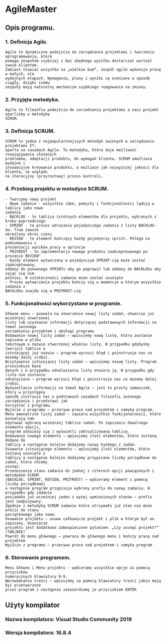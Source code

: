# AgileMaster
  ## Opis programu.
  ### 1. Definicja Agile.
    Agile to dynamiczne podejście do zarządzania projektami i tworzenia oprogramowania, które
    pomaga zespołom szybciej i bez zbędnego wysiłku dostarczać wartość swoim klientom.
    Zamiast stawiać wszystko na „wielkie bum”, zespół agile wykonuje pracę w małych, ale
    wydajnych etapach. Wymagania, plany i wyniki są oceniane w sposób ciągły, dzięki czemu
    zespoły mają naturalny mechanizm szybkiego reagowania na zmiany.
  ### 2. Przyjęta metodyka.
    Agile to filozofia podejścia do zarzadzania projektami a nasz projekt oparliśmy o metodykę
    SCRUM.
  ### 3. Definicja SCRUM.
    SCRUM to jedna z najpopularniejszych metodyk zwinnych w zarządzaniu projektami IT,
    oparta na zasadach Agile. To metodyka, która daje możliwość rozwiązywania złożonych
    problemów, adaptacji produktu, do wymagań klienta. SCRUM umożliwia wydajne i
    innowacyjne kreowanie produktu, o możliwie jak najwyższej jakości dla klienta, ze względu
    na iteracyjny (przyrostowy) proces kontroli.
  ### 4. Przebieg projektu w metodyce SCRUM.
    - Tworzymy nowy projekt
    - Nowe zadanie - wszystkie idee, pomysły i funkcjonalności lądują w tablicy jako nowe
    zadania
    - BACKLOG - to tablica istotnych elementów dla projektu, wybranych z kroku poprzedniego
    - SPRINT - to proces wdrażania pojedynczego zadania z listy BACKLOG-ów. Trwa zawsze
    określony okres czasu
    - REVIEW - to element kończący każdy pojedynczy sprint. Polega na podsumowaniu i
    prezentacji wyników pracy w sprincie
    - PRZYROST - to implementacja nowego produktu zaakceptowanego po procesie REVIEW"
    - Każdy element wytworzony w pojedynczym SPRINT-cię może zostać zaakceptowany,
    oddany do ponownego SPRINTu aby go poprawić lub oddany do BACKLOGu aby zająć się nim
    później. W ostateczności zadanie może zostać usunięte
    - Proces wytwarzania projektu kończy się w momencie w którym wszystkie zadania z
    BACKLOGu znajda się w PRZYROST-cię
  ### 5. Funkcjonalności wykorzystane w programie.
    Główne menu – pozwala na utworzenie nowej listy zadań, otwarcie już wcześniej utworzonej
    listy lub uzyskanie informacji dotyczącej podstawowych informacji na temat zwinnego
    zarzadzania projektem i obsługi programu
    Dodawanie nowej listy zadań – wpisujemy nową listę, która zostanie zapisana w pliku
    tekstowym o nazwie stworzonej właśnie listy. W przypadku gdybyśmy tworzyli tablice o
    istniejącej już nazwie – program wyrzuci błąd i poinstruuje nas co możemy dalej zrobić.
    Wczytywanie istniejącej listy zadań – wpisujemy nazwę listy. Program przeszukuje bazę
    danych i w przypadku odnalezienia listy otwiera ją. W przypadku gdy lista nie zostanie
    odnaleziona – program wyrzuci błąd i poinstruuje nas co możemy dalej zrobić.
    Wyświetlanie informacji na temat Agile – jest to prosty samouczek, który w przystępny
    sposób instruuje nas o podstawach zasadach filozofii zwinnego zarządzania i przedstawi jak
    korzystać z programu.
    Wyjście z programu – przerywa prace nad projektem i zamyka program.
    Menu wewnętrzne listy zadań – zawiera wszystkie funkcjonalności, które pozwalają nam
    edytować wybraną wcześniej tablice zadań. Po zapisaniu dowolnego elementu edycji,
    program odświeży się i wyświetli zaktualizowaną tablicę.
    Dodawanie nowego elementu – wpisujemy ilość elementów, które zostaną dodane do
    tablicy a następnie kolejno dodajemy nazwy każdego z zadań.
    Usuwanie istniejącego elementu – wpisujemy ilość elementów, które zostaną usunięte z
    tablicy a następnie kolejno dodajemy przypisane liczby porządkowe do zadań, które chcemy
    usunąć.
    Przenoszenie stanu zadania do jednej z czterech opcji powiązanych z metodykom SCRUM
    (BACKLOG, SPRINT, REVIEW, PRZYROST) – wybieramy element z pomocą liczby porządkowej
    a następnie program przypisuje wybrany prefix do nazwy zadania. W przypadku gdy zadanie
    posiadało już wcześniej jeden z wyżej wymienionych stanów – prefix jest nadpisywany.
    Zgodnie z metodyką SCRUM zadanie które otrzymało już stan nie może wrócić do stanu
    początkowego jako nowe.
    Usuwanie projektu – usuwa całkowicie projekt i plik w którym był on zapisany. Usuniecie
    projektu jest dodatkowo zabezpieczone pytaniem: „Czy usunąć projekt?” (TAK/NIE)
    Powrót do menu głównego – powraca do głównego menu i kończy pracę nad projektem
    Wyjście z programu – przerywa prace nad projektem i zamyka program
  ### 6. Sterowanie programem.
    Menu Główne i Menu projektu - wybieramy wszystkie opcje za pomocą przycisków
    numerycznych klawiatury 0-9.
    Wprowadzanie treści – wpisujemy za pomocą klawiatury treści jakie mają być przetworzone
    przez program i następnie zatwierdzamy je przyciskiem ENTER
  ## Użyty kompilator
  ### Nazwa kompilatora: Visual Studio Community 2019
  ### Wersja kompilatora: 16.8.4
